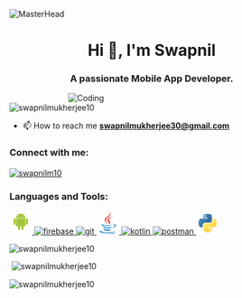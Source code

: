 ![MasterHead](https://user-images.githubusercontent.com/115386517/225841791-e6eb2fcf-6de1-45ec-a5e8-0c321f0af245.gif)
<h1 align="center">Hi 👋, I'm Swapnil</h1>
<h3 align="center">A passionate Mobile App Developer.</h3>
<img align="right" alt="Coding" width="400" src="https://user-images.githubusercontent.com/115386517/225837185-0c3da1db-4575-4af4-80ab-b828824868dc.gif">

<p align="left"> <img src="https://komarev.com/ghpvc/?username=swapnilmukherjee10&label=Profile%20views&color=0e75b6&style=flat" alt="swapnilmukherjee10" /> </p>

- 📫 How to reach me **swapnilmukherjee30@gmail.com**

<h3 align="left">Connect with me:</h3>
<p align="left">
<a href="https://linkedin.com/in/swapnilm10" target="blank"><img align="center" src="https://raw.githubusercontent.com/rahuldkjain/github-profile-readme-generator/master/src/images/icons/Social/linked-in-alt.svg" alt="swapnilm10" height="30" width="40" /></a>
</p>

<h3 align="left">Languages and Tools:</h3>
<p align="left"> <a href="https://developer.android.com" target="_blank" rel="noreferrer"> <img src="https://raw.githubusercontent.com/devicons/devicon/master/icons/android/android-original-wordmark.svg" alt="android" width="40" height="40"/> </a> <a href="https://firebase.google.com/" target="_blank" rel="noreferrer"> <img src="https://www.vectorlogo.zone/logos/firebase/firebase-icon.svg" alt="firebase" width="40" height="40"/> </a> <a href="https://git-scm.com/" target="_blank" rel="noreferrer"> <img src="https://www.vectorlogo.zone/logos/git-scm/git-scm-icon.svg" alt="git" width="40" height="40"/> </a> <a href="https://www.java.com" target="_blank" rel="noreferrer"> <img src="https://raw.githubusercontent.com/devicons/devicon/master/icons/java/java-original.svg" alt="java" width="40" height="40"/> </a> <a href="https://kotlinlang.org" target="_blank" rel="noreferrer"> <img src="https://www.vectorlogo.zone/logos/kotlinlang/kotlinlang-icon.svg" alt="kotlin" width="40" height="40"/> </a> <a href="https://postman.com" target="_blank" rel="noreferrer"> <img src="https://www.vectorlogo.zone/logos/getpostman/getpostman-icon.svg" alt="postman" width="40" height="40"/> </a> <a href="https://www.python.org" target="_blank" rel="noreferrer"> <img src="https://raw.githubusercontent.com/devicons/devicon/master/icons/python/python-original.svg" alt="python" width="40" height="40"/> </a> </p>

<p><img align="top" src="https://github-readme-stats.vercel.app/api/top-langs?username=swapnilmukherjee10&show_icons=true&locale=en&layout=compact" alt="swapnilmukherjee10" /></p>

<p>&nbsp;<img align="top" src="https://github-readme-stats.vercel.app/api?username=swapnilmukherjee10&show_icons=true&locale=en" alt="swapnilmukherjee10" /></p>

<p><img align="center" src="https://github-readme-streak-stats.herokuapp.com/?user=swapnilmukherjee10&" alt="swapnilmukherjee10" /></p>






